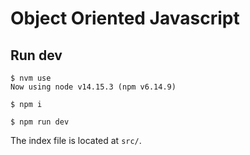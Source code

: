 # Object Oriented Javascript

## Run dev

```
$ nvm use
Now using node v14.15.3 (npm v6.14.9)

$ npm i

$ npm run dev
```

The index file is located at `src/`.
